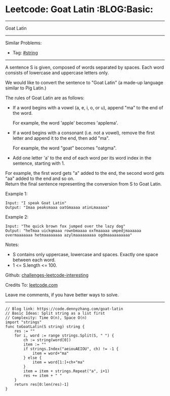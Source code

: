 # Leetcode: Goat Latin     :BLOG:Basic:


---

Goat Latin  

---

Similar Problems:  
-   Tag: [#string](https://code.dennyzhang.com/tag/string)

---

A sentence S is given, composed of words separated by spaces. Each word consists of lowercase and uppercase letters only.  

We would like to convert the sentence to "Goat Latin" (a made-up language similar to Pig Latin.)  

The rules of Goat Latin are as follows:  

-   If a word begins with a vowel (a, e, i, o, or u), append "ma" to the end of the word.

    For example, the word 'apple' becomes 'applema'.

-   If a word begins with a consonant (i.e. not a vowel), remove the first letter and append it to the end, then add "ma".

    For example, the word "goat" becomes "oatgma".

-   Add one letter 'a' to the end of each word per its word index in the sentence, starting with 1.

For example, the first word gets "a" added to the end, the second word gets "aa" added to the end and so on.  
Return the final sentence representing the conversion from S to Goat Latin.  

Example 1:  

    Input: "I speak Goat Latin"
    Output: "Imaa peaksmaaa oatGmaaaa atinLmaaaaa"

Example 2:  

    Input: "The quick brown fox jumped over the lazy dog"
    Output: "heTmaa uickqmaaa rownbmaaaa oxfmaaaaa umpedjmaaaaaa overmaaaaaaa hetmaaaaaaaa azylmaaaaaaaaa ogdmaaaaaaaaaa"

Notes:  
-   S contains only uppercase, lowercase and spaces. Exactly one space between each word.
-   1 <= S.length <= 100.

Github: [challenges-leetcode-interesting](https://github.com/DennyZhang/challenges-leetcode-interesting/tree/master/goat-latin)  

Credits To: [leetcode.com](https://leetcode.com/problems/goat-latin/description/)  

Leave me comments, if you have better ways to solve.  

---

    // Blog link: https://code.dennyzhang.com/goat-latin
    // Basic Ideas: Split string as a list first
    // Complexity: Time O(n), Space O(n)
    import "strings"
    func toGoatLatin(S string) string {
        res := ""
        for i, word := range strings.Split(S, " ") {
            ch := string(word[0])
            item := ""
            if strings.Index("aeiouAEIOU", ch) != -1 {
                item = word+"ma"
            } else {
                item = word[1:]+ch+"ma"
            }
            item = item + strings.Repeat("a", i+1)
            res += item + " "
        }
        return res[0:len(res)-1]
    }